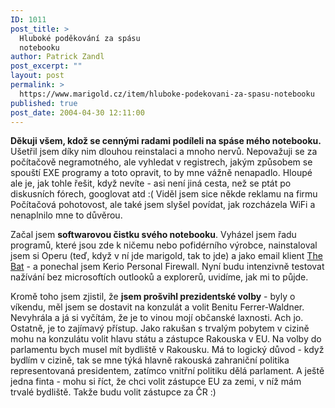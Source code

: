 ```yaml
---
ID: 1011
post_title: >
  Hluboké poděkování za spásu
  notebooku
author: Patrick Zandl
post_excerpt: ""
layout: post
permalink: >
  https://www.marigold.cz/item/hluboke-podekovani-za-spasu-notebooku
published: true
post_date: 2004-04-30 12:11:00
---
```

<P><STRONG>Děkuji všem, kdož se cennými radami podíleli na spáse mého notebooku.</STRONG> Ušetřil jsem díky nim dlouhou reinstalaci a mnoho nervů. Nepovažuji se za počítačově negramotného, ale vyhledat v registrech, jakým způsobem se spouští EXE programy a toto opravit, to by mne vážně nenapadlo. Hloupé ale je, jak tohle řešit, když nevíte - asi není jiná cesta, než se ptát po diskusních fórech, googlovat atd :( Viděl jsem sice někde reklamu na firmu Počítačová pohotovost, ale také jsem slyšel povídat, jak rozcházela WiFi a nenaplnilo mne to důvěrou. </P>
<P>Začal jsem <STRONG>softwarovou čistku svého notebooku</STRONG>. Vyházel jsem řadu programů, které jsou zde k ničemu nebo pofidérního výrobce, nainstaloval jsem si Operu (teď, když v ní jde marigold, tak to jde) a jako email klient <A href="http://www.thebat.cz/" target=_blank>The Bat</A>&#160;- a ponechal jsem Kerio Personal Firewall. Nyní budu intenzivně testovat nažívání bez microsoftích outlooků a explorerů, uvidíme, jak mi to půjde. </P>
<P>Kromě toho jsem zjistil, že <STRONG>jsem prošvihl prezidentské volby</STRONG> - byly o víkendu, měl jsem se dostavit na konzulát a volit Benitu Ferrer-Waldner. Nevyhrála a já si vyčítám, že je to vinou mojí občanské laxnosti. Ach jo. Ostatně, je to zajímavý přístup. Jako rakušan s trvalým pobytem v cizině mohu na konzulátu volit hlavu státu a zástupce Rakouska v EU. Na volby do parlamentu bych musel mít bydliště v Rakousku. Má to logický důvod - když bydlím v cizině, tak se mne týká hlavně rakouská zahraniční politika representovaná presidentem, zatímco vnitřní politiku dělá parlament. A ještě jedna finta - mohu si říct, že chci volit zástupce EU za zemi, v níž mám trvalé bydliště. Takže budu volit zástupce za ČR :)</P>